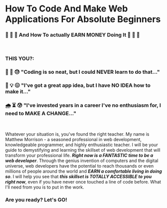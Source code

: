 # How To Code And Make Web Applications For Absolute Beginners
### 💸 💸 💸 And How To actually EARN MONEY Doing It 💸 💸 💸 
&nbsp;

### THIS YOU?:

### 🤔 🧐 😓 "Coding is so neat, but I could NEVER learn to do that..."

### 🧠 💡 😖 "I've got a great app idea, but I have NO IDEA how to make it..."

### 🌧 ⏳ 😰 "I've invested years in a career I've no enthusiasm for, I need to MAKE A CHANGE..."

&nbsp;

Whatever your situation is, you've found the right teacher. My name is Matthew Morrison - a seasoned professional in web development, knowledgeable programmer, and highly enthusiastic teacher. I will be your guide to demystifying and learning the skillset of web development that will transform your professional life. ***Right now is a FANTASTIC time to be a web developer***. Through the genius invention of computers and the digital universe, web developers have the potential to reach thousands or even millions of people around the world and ***EARN a comfortable living in doing so***. I will help you see that ***this skillset is TOTALLY ACCESSIBLE to you right now***, even if you have never once touched a line of code before. What I'll need from you is to put in the work.

### Are you ready? Let's GO!
&nbsp;
